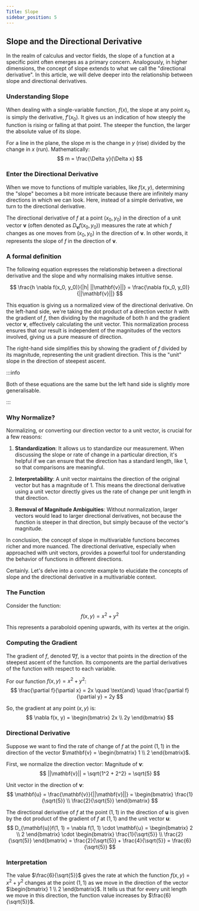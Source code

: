 ```yaml
---
Title: Slope
sidebar_position: 5
---
```


## Slope and the Directional Derivative

In the realm of calculus and vector fields, the slope of a function at a specific point often emerges as a primary concern. Analogously, in higher dimensions, the concept of slope extends to what we call the "directional derivative". In this article, we will delve deeper into the relationship between slope and directional derivatives.

### Understanding Slope

When dealing with a single-variable function, $f(x)$, the slope at any point $x_0$ is simply the derivative, $f'(x_0)$. It gives us an indication of how steeply the function is rising or falling at that point. The steeper the function, the larger the absolute value of its slope.

For a line in the plane, the slope $m$ is the change in $y$ (rise) divided by the change in $x$ (run). Mathematically:
$$
m = \frac{\Delta y}{\Delta x}
$$

### Enter the Directional Derivative

When we move to functions of multiple variables, like $f(x, y)$, determining the "slope" becomes a bit more intricate because there are infinitely many directions in which we can look. Here, instead of a simple derivative, we turn to the directional derivative. 

The directional derivative of $f$ at a point $(x_0, y_0)$ in the direction of a unit vector $\mathbf{v}$ (often denoted as $D_{\mathbf{v}}f(x_0, y_0)$) measures the rate at which $f$ changes as one moves from $(x_0, y_0)$ in the direction of $\mathbf{v}$. In other words, it represents the slope of $f$ in the direction of $\mathbf{v}$.

### A formal definition

The following equation expresses the relationship between a directional derivative and the slope and why normalising makes intuitive sense.

$$
\frac{h \nabla f(x_0, y_0)}{|h| ||\mathbf{v}||} = \frac{\nabla f(x_0, y_0)}{||\mathbf{v}||}
$$

This equation is giving us a normalized view of the directional derivative. On the left-hand side, we're taking the dot product of a direction vector $h$ with the gradient of $f$, then dividing by the magnitude of both $h$ and the gradient vector $\mathbf{v}$, effectively calculating the unit vector. This normalization process ensures that our result is independent of the magnitudes of the vectors involved, giving us a pure measure of direction.

The right-hand side simplifies this by showing the gradient of $f$ divided by its magnitude, representing the unit gradient direction. This is the "unit" slope in the direction of steepest ascent.


:::info

Both of these equations are the same but the left hand side is slightly more generalisable.

:::

### Why Normalize?

Normalizing, or converting our direction vector to a unit vector, is crucial for a few reasons:

1. **Standardization**: It allows us to standardize our measurement. When discussing the slope or rate of change in a particular direction, it's helpful if we can ensure that the direction has a standard length, like 1, so that comparisons are meaningful.
   
2. **Interpretability**: A unit vector maintains the direction of the original vector but has a magnitude of 1. This means the directional derivative using a unit vector directly gives us the rate of change per unit length in that direction.

3. **Removal of Magnitude Ambiguities**: Without normalization, larger vectors would lead to larger directional derivatives, not because the function is steeper in that direction, but simply because of the vector's magnitude.

In conclusion, the concept of slope in multivariable functions becomes richer and more nuanced. The directional derivative, especially when approached with unit vectors, provides a powerful tool for understanding the behavior of functions in different directions.

Certainly. Let's delve into a concrete example to elucidate the concepts of slope and the directional derivative in a multivariable context.

### The Function

Consider the function:
$$
f(x, y) = x^2 + y^2
$$

This represents a paraboloid opening upwards, with its vertex at the origin.

### Computing the Gradient

The gradient of $f$, denoted $\nabla f$, is a vector that points in the direction of the steepest ascent of the function. Its components are the partial derivatives of the function with respect to each variable.

For our function $f(x, y) = x^2 + y^2$:
$$
\frac{\partial f}{\partial x} = 2x \quad \text{and} \quad \frac{\partial f}{\partial y} = 2y
$$

So, the gradient at any point $(x, y)$ is:
$$
\nabla f(x, y) = \begin{bmatrix} 2x \\ 2y \end{bmatrix}
$$

### Directional Derivative

Suppose we want to find the rate of change of $f$ at the point $(1, 1)$ in the direction of the vector $\mathbf{v} = \begin{bmatrix} 1 \\ 2 \end{bmatrix}$. 

First, we normalize the direction vector:
Magnitude of $\mathbf{v}$: 
$$
||\mathbf{v}|| = \sqrt{1^2 + 2^2} = \sqrt{5}
$$

Unit vector in the direction of $\mathbf{v}$:
$$
\mathbf{u} = \frac{\mathbf{v}}{||\mathbf{v}||} = \begin{bmatrix} \frac{1}{\sqrt{5}} \\ \frac{2}{\sqrt{5}} \end{bmatrix}
$$

The directional derivative of $f$ at the point $(1,1)$ in the direction of $\mathbf{u}$ is given by the dot product of the gradient of $f$ at $(1,1)$ and the unit vector $\mathbf{u}$:
$$
D_{\mathbf{u}}f(1, 1) = \nabla f(1, 1) \cdot \mathbf{u} = \begin{bmatrix} 2 \\ 2 \end{bmatrix} \cdot \begin{bmatrix} \frac{1}{\sqrt{5}} \\ \frac{2}{\sqrt{5}} \end{bmatrix} = \frac{2}{\sqrt{5}} + \frac{4}{\sqrt{5}} = \frac{6}{\sqrt{5}}
$$

### Interpretation

The value $\frac{6}{\sqrt{5}}$ gives the rate at which the function $f(x, y) = x^2 + y^2$ changes at the point $(1, 1)$ as we move in the direction of the vector $\begin{bmatrix} 1 \\ 2 \end{bmatrix}$. It tells us that for every unit length we move in this direction, the function value increases by $\frac{6}{\sqrt{5}}$.